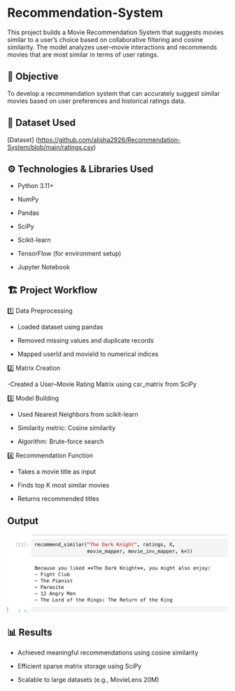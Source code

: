 # Recommendation-System
This project builds a Movie Recommendation System that suggests movies similar to a user’s choice based on collaborative filtering and cosine similarity. The model analyzes user–movie interactions and recommends movies that are most similar in terms of user ratings.
## 🧠 Objective
To develop a recommendation system that can accurately suggest similar movies based on user preferences and historical ratings data.
## 📂 Dataset Used 
[Dataset] (https://github.com/alisha2926/Recommendation-System/blob/main/ratings.csv)
## ⚙️ Technologies & Libraries Used

- Python 3.11+

- NumPy  

- Pandas

- SciPy

- Scikit-learn

- TensorFlow (for environment setup)

- Jupyter Notebook

## 🏗️ Project Workflow
1️⃣ Data Preprocessing

- Loaded dataset using pandas

- Removed missing values and duplicate records

- Mapped userId and movieId to numerical indices

2️⃣ Matrix Creation

-Created a User–Movie Rating Matrix using csr_matrix from SciPy

3️⃣ Model Building

- Used Nearest Neighbors from scikit-learn

- Similarity metric: Cosine similarity

- Algorithm: Brute-force search

4️⃣ Recommendation Function

- Takes a movie title as input

- Finds top K most similar movies

- Returns recommended titles

## Output
<img src= " https://github.com/alisha2926/Recommendation-System/blob/main/Recommendation%20System%20Output%20pic.png"></img>

## 📊 Results

- Achieved meaningful recommendations using cosine similarity

- Efficient sparse matrix storage using SciPy

- Scalable to large datasets (e.g., MovieLens 20M)
